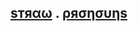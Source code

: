 ## [ѕтяαω](https://aylasaurr.straw.page) .   [ρяσησυηѕ](https://en.pronouns.page/@aylasaur) 

<!--

**aylasaurr/aylasaurr** is a ✨ _special_ ✨ repository because its `README.md` (this file) appears on your GitHub profile.

Here are some ideas to get you started:

- 🔭 I’m currently working on ...
- 🌱 I’m currently learning ...
- 👯 I’m looking to collaborate on ...
- 🤔 I’m looking for help with ...
- 💬 Ask me about ...
- 📫 How to reach me: ...
- 😄 Pronouns: ...
- ⚡ Fun fact: ...
-->
